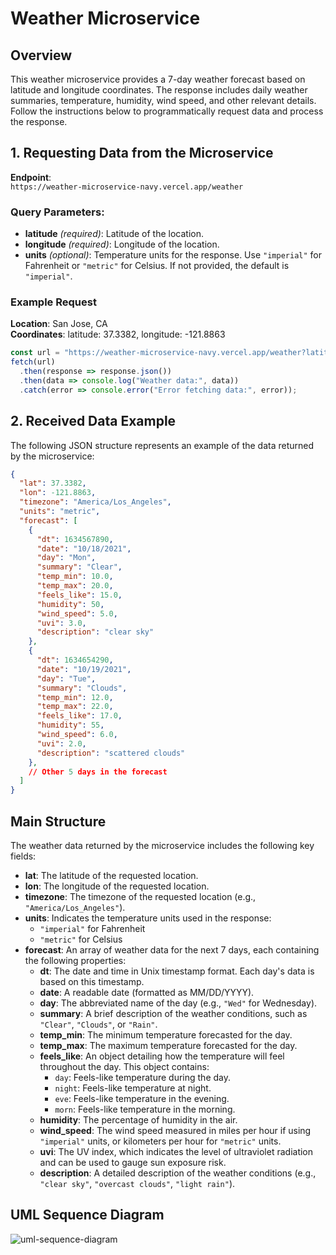 # Weather Microservice

## Overview

This weather microservice provides a 7-day weather forecast based on latitude and longitude coordinates. The response includes daily weather summaries, temperature, humidity, wind speed, and other relevant details. Follow the instructions below to programmatically request data and process the response.

## 1. Requesting Data from the Microservice

**Endpoint**:  
`https://weather-microservice-navy.vercel.app/weather`

### Query Parameters:
- **latitude** *(required)*: Latitude of the location.
- **longitude** *(required)*: Longitude of the location.
- **units** *(optional)*: Temperature units for the response. Use `"imperial"` for Fahrenheit or `"metric"` for Celsius. If not provided, the default is `"imperial"`.

### Example Request
**Location**: San Jose, CA  
**Coordinates**: latitude: 37.3382, longitude: -121.8863

```javascript
const url = "https://weather-microservice-navy.vercel.app/weather?latitude=37.3382&longitude=-121.8863&units=metric";
fetch(url)
  .then(response => response.json())
  .then(data => console.log("Weather data:", data))
  .catch(error => console.error("Error fetching data:", error));
```
## 2. Received Data Example

The following JSON structure represents an example of the data returned by the microservice:

```json
{
  "lat": 37.3382,
  "lon": -121.8863,
  "timezone": "America/Los_Angeles",
  "units": "metric",
  "forecast": [
    {
      "dt": 1634567890,
      "date": "10/18/2021",
      "day": "Mon",
      "summary": "Clear",
      "temp_min": 10.0,
      "temp_max": 20.0,
      "feels_like": 15.0,
      "humidity": 50,
      "wind_speed": 5.0,
      "uvi": 3.0,
      "description": "clear sky"
    },
    {
      "dt": 1634654290,
      "date": "10/19/2021",
      "day": "Tue",
      "summary": "Clouds",
      "temp_min": 12.0,
      "temp_max": 22.0,
      "feels_like": 17.0,
      "humidity": 55,
      "wind_speed": 6.0,
      "uvi": 2.0,
      "description": "scattered clouds"
    },
    // Other 5 days in the forecast
  ]
}
```

## Main Structure

The weather data returned by the microservice includes the following key fields:

- **lat**: The latitude of the requested location.
- **lon**: The longitude of the requested location.
- **timezone**: The timezone of the requested location (e.g., `"America/Los_Angeles"`).
- **units**: Indicates the temperature units used in the response:
  - `"imperial"` for Fahrenheit
  - `"metric"` for Celsius
- **forecast**: An array of weather data for the next 7 days, each containing the following properties:
  - **dt**: The date and time in Unix timestamp format. Each day's data is based on this timestamp.
  - **date**: A readable date (formatted as MM/DD/YYYY).
  - **day**: The abbreviated name of the day (e.g., `"Wed"` for Wednesday).
  - **summary**: A brief description of the weather conditions, such as `"Clear"`, `"Clouds"`, or `"Rain"`.
  - **temp_min**: The minimum temperature forecasted for the day.
  - **temp_max**: The maximum temperature forecasted for the day.
  - **feels_like**: An object detailing how the temperature will feel throughout the day. This object contains:
    - `day`: Feels-like temperature during the day.
    - `night`: Feels-like temperature at night.
    - `eve`: Feels-like temperature in the evening.
    - `morn`: Feels-like temperature in the morning.
  - **humidity**: The percentage of humidity in the air.
  - **wind_speed**: The wind speed measured in miles per hour if using `"imperial"` units, or kilometers per hour for `"metric"` units.
  - **uvi**: The UV index, which indicates the level of ultraviolet radiation and can be used to gauge sun exposure risk.
  - **description**: A detailed description of the weather conditions (e.g., `"clear sky"`, `"overcast clouds"`, `"light rain"`).

 ## UML Sequence Diagram
  ![uml-sequence-diagram](https://github.com/user-attachments/assets/36340cf7-a577-4a83-999f-2099c5fa2936)


